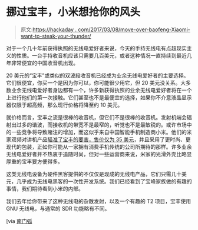 # 挪过宝丰，小米想抢你的风头

> 原文:[https://hackaday . com/2017/03/08/move-over-baofeng-Xiaomi-want-to-steak-your-thunder/](https://hackaday.com/2017/03/08/move-over-baofeng-xiaomi-want-to-steal-your-thunder/)

对于一个几十年前获得执照的无线电爱好者来说，今天的手持无线电有点超现实主义的性质。一台手持收音机应该只需要几百美元，或者这种情况一直持续到最近几年非常便宜的中国收音机出现。

20 美元的“宝丰”或类似的双波段收音机已经成为业余无线电爱好者的主要选择。它们很便宜，你买一个是因为你可以，你可能很少用它，但 20 美元没关系。大多数业余无线电爱好者身边都有一个，许多新获得执照的业余无线电爱好者将在一个上进行他们的第一次接触。它们甚至也不是最便宜的选择，如果你不介意液晶显示器仅限于超高频，那么现行价格将降至约 10 美元。

就价格而言，宝丰之流是很棒的收音机，但它们不是很棒的收音机。发射机端会辐射出过多的谐波，而接收机的带宽不是最窄的，听觉也不是最敏锐的。或许市场中的一些竞争将导致赌注的增加，而这似乎来自中国智能手机制造商小米。他们的米家双频对讲机产品[瞄准了宝丰的要害，售价仅为 35 美元](https://blog.banggood.com/xiaomi-mijia-walkie-takie-dual-band-51940.html)，并且采用了更时尚、更现代的包装，正如你可能从一家拥有消费手机传统的公司所期待的那样。许多业余无线电爱好者并不热衷于追随时尚，但对一些运营商来说，米家的光滑外壳比略显厚重的宝丰要方便得多。

这类无线电设备为硬件黑客提供的不仅仅是现成的无线电产品，它们只需几十美元，几乎成为无线电黑客的一次性开发系统。我们已经看到了宝峰家族做的有趣的事情，我们期待看到小米的内部。

我们去年给你带来了这种无线电的杂散发射，以及一个有趣的 T2 项目，宝丰使用 GNU 无线电，与通常的 SDR 功能略有不同。

[via [南门弧](http://southgatearc.org/news/2017/march/xiaomi-mijia-ht-for-ham-radio.htm)